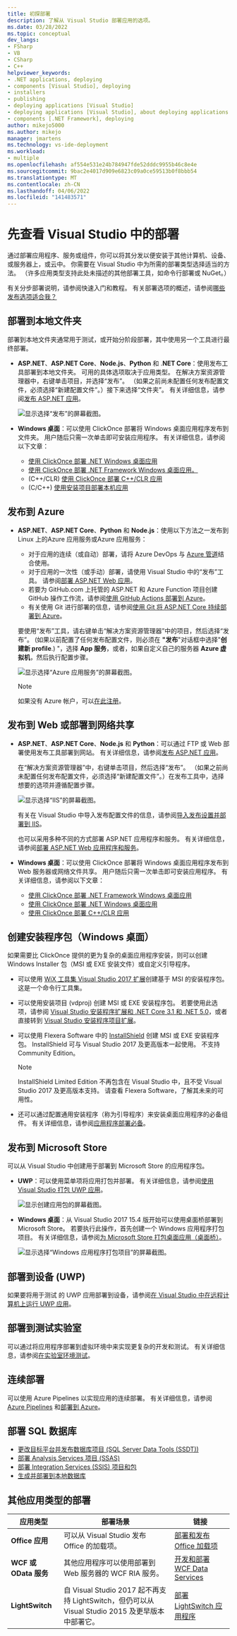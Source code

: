 ```yaml
---
title: 初探部署
description: 了解从 Visual Studio 部署应用的选项。
ms.date: 03/28/2022
ms.topic: conceptual
dev_langs:
- FSharp
- VB
- CSharp
- C++
helpviewer_keywords:
- .NET applications, deploying
- components [Visual Studio], deploying
- installers
- publishing
- deploying applications [Visual Studio]
- deploying applications [Visual Studio], about deploying applications
- components [.NET Framework], deploying
author: mikejo5000
ms.author: mikejo
manager: jmartens
ms.technology: vs-ide-deployment
ms.workload:
- multiple
ms.openlocfilehash: af554e531e24b784947fde52dddc9955b46c8e4e
ms.sourcegitcommit: 9bac2e4017d909e6823c09a0ce59513b0f8bbb54
ms.translationtype: MT
ms.contentlocale: zh-CN
ms.lasthandoff: 04/06/2022
ms.locfileid: "141483571"
---
```

# <a name="first-look-at-deployment-in-visual-studio"></a>先查看 Visual Studio 中的部署

通过部署应用程序、服务或组件，你可以将其分发以便安装于其他计算机、设备、或服务器上，或云中。 你需要在 Visual Studio 中为所需的部署类型选择适当的方法。 （许多应用类型支持此处未描述的其他部署工具，如命令行部署或 NuGet。）

有关分步部署说明，请参阅快速入门和教程。 有关部署选项的概述，请参阅[哪些发布选项适合我？](deploying-applications-services-and-components-resources.md#what-publishing-options-are-right-for-me)

## <a name="deploy-to-a-local-folder"></a>部署到本地文件夹

部署到本地文件夹通常用于测试，或开始分阶段部署，其中使用另一个工具进行最终部署。

- **ASP.NET**、**ASP.NET Core**、**Node.js**、**Python** 和 .**NET Core**：使用发布工具部署到本地文件夹。 可用的具体选项取决于应用类型。 在解决方案资源管理器中，右键单击项目，并选择“发布”。 （如果之前尚未配置任何发布配置文件，必须选择“新建配置文件”。）接下来选择“文件夹”。 有关详细信息，请参阅[发布 ASP.NET 应用](quickstart-deploy-aspnet-web-app.md?tabs=folder)。

    ![显示选择“发布”的屏幕截图。](../deployment/media/quickstart-publish.png)

- **Windows 桌面**：可以使用 ClickOnce 部署将 Windows 桌面应用程序发布到文件夹。 用户随后只需一次单击即可安装应用程序。 有关详细信息，请参阅以下文章：

  - [使用 ClickOnce 部署 .NET Windows 桌面应用](quickstart-deploy-using-clickonce-folder.md)
  - [使用 ClickOnce 部署 .NET Framework Windows 桌面应用。](how-to-publish-a-clickonce-application-using-the-publish-wizard.md)
  -  (C++/CLR) [使用 ClickOnce 部署 C++/CLR 应用](/cpp/windows/clickonce-deployment-for-visual-cpp-applications)
  -  (C/C++) [使用安装项目部署本机应用](/cpp/windows/walkthrough-deploying-a-visual-cpp-application-by-using-a-setup-project)

## <a name="publish-to-azure"></a>发布到 Azure

- **ASP.NET**、**ASP.NET Core**、**Python** 和 **Node.js**：使用以下方法之一发布到 Linux 上的Azure 应用服务或Azure 应用服务：

  - 对于应用的连续（或自动）部署，请将 Azure DevOps 与 [Azure 管道](/azure/devops/pipelines/tasks/build/visual-studio-build)结合使用。
  - 对于应用的一次性（或手动）部署，请使用 Visual Studio 中的“发布”工具。 请参阅[部署 ASP.NET Web 应用](/azure/app-service/quickstart-dotnetcore)。
  - 若要为 GitHub.com 上托管的 ASP.NET 和 Azure Function 项目创建 GitHub 操作工作流，请参阅[使用 GitHub Actions 部署到 Azure](../deployment/azure-deployment-using-github-actions.md)。
  - 有关使用 Git 进行部署的信息，请参阅[使用 Git 将 ASP.NET Core 持续部署到 Azure](/azure/app-service/deploy-continuous-deployment)。

  要使用“发布”工具，请右键单击“解决方案资源管理器”中的项目，然后选择“发布”。  (如果以前配置了任何发布配置文件，则必须在 **"发布**"对话框中选择"**创建新 profile**.) "，选择 **App 服务**，或者，如果自定义自己的服务器 **Azure 虚拟机**，然后执行配置步骤。

  ![显示选择“Azure 应用服务”的屏幕截图。](../deployment/media/quickstart-publish-azure-new.png "选择 Azure 应用服务")

  > [!NOTE]
  > 如果没有 Azure 帐户，可以[在此注册](https://azure.microsoft.com/free/?ref=microsoft.com&utm_source=microsoft.com&utm_medium=doc&utm_campaign=visualstudio)。

## <a name="publish-to-the-web-or-deploy-to-a-network-share"></a>发布到 Web 或部署到网络共享

- **ASP.NET**、**ASP.NET Core**、**Node.js** 和 **Python**：可以通过 FTP 或 Web 部署使用发布工具部署到网站。 有关详细信息，请参阅[发布 ASP.NET 应用](quickstart-deploy-aspnet-web-app.md?tabs=folder.md?tabs=web-server)。

    在“解决方案资源管理器”中，右键单击项目，然后选择“发布”。 （如果之前尚未配置任何发布配置文件，必须选择“新建配置文件”。）在发布工具中，选择想要的选项并遵循配置步骤。

    ![显示选择“IIS”的屏幕截图。](../deployment/media/quickstart-publish-iis.png)

    有关在 Visual Studio 中导入发布配置文件的信息，请参阅[导入发布设置并部署到 IIS](../deployment/tutorial-import-publish-settings-iis.md)。

    也可以采用多种不同的方式部署 ASP.NET 应用程序和服务。 有关详细信息，请参阅[部署 ASP.NET Web 应用程序和服务](/aspnet/web-forms/overview/deployment/visual-studio-web-deployment/)。

- **Windows 桌面**：可以使用 ClickOnce 部署将 Windows 桌面应用程序发布到 Web 服务器或网络文件共享。 用户随后只需一次单击即可安装应用程序。 有关详细信息，请参阅以下文章：

  - [使用 ClickOnce 部署 .NET Framework Windows 桌面应用](how-to-publish-a-clickonce-application-using-the-publish-wizard.md)
  - [使用 ClickOnce 部署 .NET Windows 桌面应用](quickstart-deploy-using-clickonce-folder.md)
  - [使用 ClickOnce 部署 C++/CLR 应用](/cpp/windows/clickonce-deployment-for-visual-cpp-applications)

## <a name="create-an-installer-package-windows-desktop"></a>创建安装程序包（Windows 桌面）

如果需要比 ClickOnce 提供的更为复杂的桌面应用程序安装，则可以创建 Windows Installer 包（MSI 或 EXE 安装文件）或自定义引导程序。

- 可以使用 [WiX 工具集 Visual Studio 2017 扩展](https://marketplace.visualstudio.com/items?itemName=RobMensching.WixToolsetVisualStudio2017Extension)创建基于 MSI 的安装程序包。 这是一个命令行工具集。

- 可以使用安装项目 (vdproj) 创建 MSI 或 EXE 安装程序包。 若要使用此选项，请参阅 [Visual Studio 安装程序扩展和 .NET Core 3.1 和 .NET 5.0](../deployment/installer-projects-net-core.md)，或者直接转到 [Visual Studio 安装程序项目扩展](https://marketplace.visualstudio.com/items?itemName=VisualStudioProductTeam.MicrosoftVisualStudio2017InstallerProjects#overview)。

- 可以使用 Flexera Software 中的 [InstallShield](https://www.flexerasoftware.com/producer/products/software-installation/installshield-software-installer/tab/requirements) 创建 MSI 或 EXE 安装程序包。 InstallShield 可与 Visual Studio 2017 及更高版本一起使用。 不支持 Community Edition。

  > [!NOTE]
  > InstallShield Limited Edition 不再包含在 Visual Studio 中，且不受 Visual Studio 2017 及更高版本支持。 请查看 Flexera Software，了解其未来的可用性。

- 还可以通过配置通用安装程序（称为引导程序）来安装桌面应用程序的必备组件。 有关详细信息，请参阅[应用程序部署必备](../deployment/application-deployment-prerequisites.md)。

## <a name="publish-to-microsoft-store"></a>发布到 Microsoft Store

可以从 Visual Studio 中创建用于部署到 Microsoft Store 的应用程序包。

- **UWP**：可以使用菜单项将应用打包并部署。 有关详细信息，请参阅[使用 Visual Studio 打包 UWP 应用](/windows/uwp/packaging/packaging-uwp-apps)。

    ![显示创建应用包的屏幕截图。](../deployment/media/feature-tour-create-app-package.png)

- **Windows 桌面**：从 Visual Studio 2017 15.4 版开始可以使用桌面桥部署到 Microsoft Store。 若要执行此操作，首先创建一个 Windows 应用程序打包项目。 有关详细信息，请参阅[为 Microsoft Store 打包桌面应用（桌面桥）](/windows/uwp/porting/desktop-to-uwp-packaging-dot-net)。

    ![显示选择“Windows 应用程序打包项目”的屏幕截图。](../deployment/media/feature-tour-desktop-bridge.png)

## <a name="deploy-to-a-device-uwp"></a>部署到设备 (UWP)

如果要将用于测试 的 UWP 应用部署到设备，请参阅[在 Visual Studio 中在远程计算机上运行 UWP 应用](../debugger/run-windows-store-apps-on-a-remote-machine.md)。

## <a name="deploy-to-a-test-lab"></a>部署到测试实验室

可以通过将应用程序部署到虚拟环境中来实现更复杂的开发和测试。 有关详细信息，请参阅[在实验室环境测试](../test/lab-management/using-a-lab-environment-for-your-application-lifecycle.md)。

## <a name="continuous-deployment"></a>连续部署

可以使用 Azure Pipelines 以实现应用的连续部署。 有关详细信息，请参阅 [Azure Pipelines](/azure/devops/pipelines/index?view=vsts&preserve-view=true) 和[部署到 Azure](/azure/devops/pipelines/overview-azure)。

## <a name="deploy-a-sql-database"></a>部署 SQL 数据库

- [更改目标平台并发布数据库项目 (SQL Server Data Tools (SSDT))](/sql/ssdt/how-to-change-target-platform-and-publish-a-database-project)
- [部署 Analysis Services 项目 (SSAS)](/sql/analysis-services/multidimensional-tutorial/lesson-2-5-deploying-an-analysis-services-project)
- [部署 Integration Services (SSIS) 项目和包](/sql/integration-services/packages/deploy-integration-services-ssis-projects-and-packages)
- [生成并部署到本地数据库](/sql/ssdt/how-to-build-and-deploy-to-a-local-database)

## <a name="deployment-for-other-app-types"></a>其他应用类型的部署

| 应用类型 | 部署场景 | 链接 |
| --- | --- | --- |
| **Office 应用** | 可以从 Visual Studio 发布 Office 的加载项。 | [部署和发布 Office 加载项](/office/dev/add-ins/publish/publish) |
| **WCF 或 OData 服务** | 其他应用程序可以使用部署到 Web 服务器的 WCF RIA 服务。 | [开发和部署 WCF Data Services](/dotnet/framework/data/wcf/developing-and-deploying-wcf-data-services) |
| **LightSwitch** | 自 Visual Studio 2017 起不再支持 LightSwitch，但仍可以从 Visual Studio 2015 及更早版本中部署它。 | [部署 LightSwitch 应用程序](/previous-versions/ff872288(v=vs.140)) |
